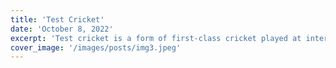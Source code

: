 ```yaml
---
title: 'Test Cricket'
date: 'October 8, 2022'
excerpt: 'Test cricket is a form of first-class cricket played at international level between teams representing full member countries of the International Cricket Council (ICC). A match consists of four innings (two per team) and is scheduled to last for up to five days. In the past, some Test matches had no time limit and were called Timeless Tests. The term "test match" was originally coined in 1861–62 but in a different context.'
cover_image: '/images/posts/img3.jpeg'
---
```

